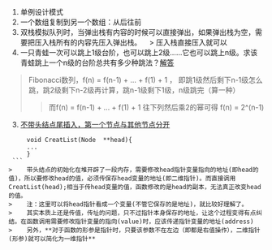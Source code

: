 
1. 单例设计模式
2. 一个数组复制到另一个数组：从后往前
3. 双栈模拟队列时，当弹出栈有内容的时候可以直接弹出，如果弹出栈为空，需要把压入栈所有的内容先压入弹出栈。
    > 压入栈直接压入就可以
4. 一只青蛙一次可以跳上1级台阶，也可以跳上2级……它也可以跳上n级。求该青蛙跳上一个n级的台阶总共有多少种跳法？[解答](https://segmentfault.com/q/1010000003797424/a-1020000003797605)
     
> Fibonacci数列，f(n) = f(n-1) + ... + f(1) + 1 ， 即跳1级然后剩下n-1级怎么跳，跳2级剩下n-2级再计算，跳n-1级剩下1级，n级跳完（算一种）
>> 而f(n) = f(n-1) + ... + f(1) + 1 往下列然后乘2的幂可得 f(n) = 2^(n-1)



3. [不带头结点尾插入，第一个节点与其他节点分开](http://blog.csdn.net/xlf13872135090/article/details/8857632)
  ```
       void CreatList(Node  **head){      
       ...
       }
  ```
>    带头结点的初始化在堆开辟了一段内存，需要修改head指针变量指向的地址(即head的值)，所以要修改head的值，必须传保存head变量的地址(即二维指针)。而直接调用CreatList(head);相当于传head变量的值，函数修改的是head的副本，无法真正改变head的值。 
>    注：这里可以将head指针看成一个变量(不管它保存的是地址)，就比较好理解了。
>    其实本质上还是传值，传址的问题，只不过指针本身保存的地址，让这个过程变得有点纠结。在函数调用需要修改指针变量的指向(value)时，应该传递指针变量的地址(address)
>    另外，**对于函数的形参是指针时，只要该参数不在左边（即都是右值操作），二维指针(形参)就可以简化为一维指针** 


